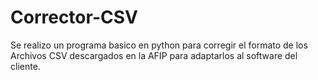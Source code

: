 # Corrector-CSV
Se realizo un programa basico en python para corregir el formato de los Archivos CSV descargados en la AFIP para adaptarlos al software del cliente.
